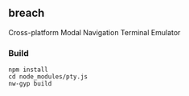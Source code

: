 ## breach

Cross-platform Modal Navigation Terminal Emulator

### Build

```
npm install
cd node_modules/pty.js
nw-gyp build 
```
